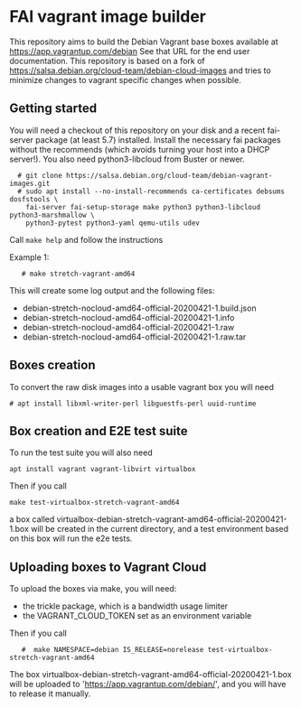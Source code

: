# FAI vagrant image builder

This repository aims to build the Debian Vagrant base boxes available at 
https://app.vagrantup.com/debian
See that URL for the end user documentation.
This repository is based on a fork of https://salsa.debian.org/cloud-team/debian-cloud-images and tries to minimize changes to vagrant specific changes when possible.

## Getting started

You will need a checkout of this repository on your disk and a recent fai-server
package (at least 5.7) installed. Install the necessary fai packages without
the recommends (which avoids turning your host into a DHCP server!).
You also need python3-libcloud from Buster or newer.

```
  # git clone https://salsa.debian.org/cloud-team/debian-vagrant-images.git
  # sudo apt install --no-install-recommends ca-certificates debsums dosfstools \
    fai-server fai-setup-storage make python3 python3-libcloud python3-marshmallow \
    python3-pytest python3-yaml qemu-utils udev
```

  Call `make help` and follow the instructions

Example 1:

```
   # make stretch-vagrant-amd64
```

This will create some log output and the following files:

- debian-stretch-nocloud-amd64-official-20200421-1.build.json
- debian-stretch-nocloud-amd64-official-20200421-1.info
- debian-stretch-nocloud-amd64-official-20200421-1.raw
- debian-stretch-nocloud-amd64-official-20200421-1.raw.tar

## Boxes creation

To convert the raw disk images into a usable vagrant box you will need
```
# apt install libxml-writer-perl libguestfs-perl uuid-runtime
```

## Box creation and E2E test suite
To run the test suite you will also need
```
apt install vagrant vagrant-libvirt virtualbox
```

Then if you call
```
make test-virtualbox-stretch-vagrant-amd64
```
a box called virtualbox-debian-stretch-vagrant-amd64-official-20200421-1.box
will be created in the current directory, and a test environment based on this box will run the e2e tests.

## Uploading boxes to Vagrant Cloud
To upload the boxes via make, you will need:
- the trickle package, which is a bandwidth usage limiter
- the VAGRANT_CLOUD_TOKEN set as an environment variable

Then if you call
```
   #  make NAMESPACE=debian IS_RELEASE=norelease test-virtualbox-stretch-vagrant-amd64
```
The box virtualbox-debian-stretch-vagrant-amd64-official-20200421-1.box will be uploaded to 
'https://app.vagrantup.com/debian/', and you will have to release it manually.

